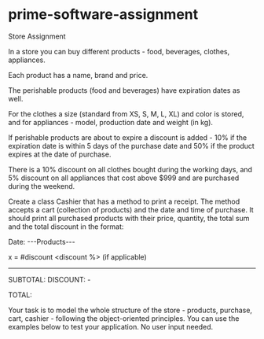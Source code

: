 # prime-software-assignment

Store
Assignment

In a store you can buy different products - food, beverages, clothes, appliances.

Each product has a name, brand and price. 

The perishable products (food and beverages) have expiration dates as well. 

For the clothes a size (standard from XS, S, M, L, XL) and color is stored, and for appliances - model, production date and weight (in kg).

If perishable products are about to expire a discount is added - 10% if the expiration date is within 5 days of the purchase date and 50% if the product expires at the date of purchase.

There is a 10% discount on all clothes bought during the working days, and 5% discount on all appliances that cost above $999 and are purchased during the weekend.


Create a class Cashier that has a method to print a receipt. The method accepts a cart (collection of products) and the date and time of purchase. It should print all purchased products with their price, quantity, the total sum and the total discount in the format:


Date: <date and time of purchase>
---Products---


<name> <brand>
<quantity> x <price per product> = <total price without discount>
#discount <discount %> <discount sum> (if applicable)

-----------------------------------------------------------------------------------

SUBTOTAL: <total sum for all products>
DISCOUNT: - <sum of all discounts>

TOTAL: <sum to pay>


Your task is to model the whole structure of the store - products, purchase, cart, cashier - following the object-oriented principles. You can use the examples below to test your application. No user input needed.
